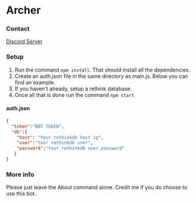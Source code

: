 # Archer
### Contact
[Discord Server](https://discord.gg/4E4pgNT)

### Setup
1. Run the command `npm install`. That should install all the dependencies.
2. Create an auth.json file in the same directory as main.js. Below you can find an example.
3. If you haven't already, setup a rethink database.
4. Once all that is done run the command `npm start`

#### auth.json
```json
{
  "token":"BOT TOKEN",
  "db":{
    "host": "Your rethinkdb host ip",
    "user":"Your rethinkdb user",
    "password":"Your rethinkdb user password"
   } 
}
```


### More info
Please just leave the About command alone. Credit me if you do choose to use this bot.